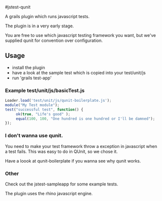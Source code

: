 #jstest-qunit

A grails plugin which runs javascript tests.

The plugin is in a very early stage.

You are free to use which javascript testing framework you want, but we've supplied qunit for convention over configuration.


## Usage
 - install the plugin
 - have a look at the sample test which is copied into your test/unit/js
 - run 'grails test-app'
 
 ### Example test/unit/js/basicTest.js
 ```javascript
Loader.load('test/unit/js/qunit-boilerplate.js');
module("My Test module");
test("successful test", function() {
	  ok(true, "Life's good" );
	  equal(100, 100, "One hundred is one hundred or I'll be damned");
});
```

### I don't wanna use qunit.
You need to make your test framework throw a exception in javascript when a test fails. This was easy to do in QUnit, so we chose it.

Have a loook at qunit-boilerplate if you wanna see why qunit works.

### Other
Check out the jstest-sampleapp for some example tests.

The plugin uses the rhino javascript engine.